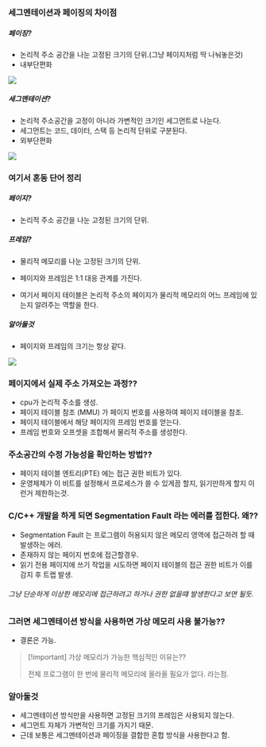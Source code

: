 
### 세그멘테이션과 페이징의 차이점

##### 페이징?
- 논리적 주소 공간을 나눈 고정된 크기의 단위.(그냥 페이지처럼 딱 나눠놓은것)
- 내부단편화

![](https://i.imgur.com/YHpBNyc.png)
##### 세그멘테이션?
- 논리적 주소공간을 고정이 아니라 가변적인 크기인 세그먼트로 나눈다.
- 세그먼트는 코드, 데이터, 스택 등 논리적 단위로 구분된다.
- 외부단편화

![](https://i.imgur.com/Gbi4MSA.png)




### 여기서 혼동 단어 정리

##### 페이지?
- 논리적 주소 공간을 나눈 고정된 크기의 단위.

##### 프레임?
- 물리적 메모리를 나눈 고정된 크기의 단위.

- 페이지와 프레임은 1:1 대응 관계를 가진다.
- 여기서 페이지 테이블은 논리적 주소의 페이지가 물리적 메모리의 어느 프레임에 있는지 알려주는 역할을 한다.

##### 알아둘것
- 페이지와 프레임의 크기는 항상 같다. 

![](https://i.imgur.com/zZ0Kcvt.png)

### 페이지에서 실제 주소 가져오는 과정??

- cpu가 논리적 주소를 생성.
- 페이지 테이블 참조 (MMU) 가 페이지 번호를 사용하여 페이지 테이블을 참조.
- 페이지 테이블에서 해당 페이지의 프레임 번호를 얻는다.
- 프레임 번호와 오프셋을 조합해서 물리적 주소를 생성한다. 

### 주소공간의 수정 가능성을 확인하는 방법??

- 페이지 테이블 엔트리(PTE) 에는 접근 권한 비트가 있다.
- 운영체제가 이 비트를 설정해서 프로세스가 쓸 수 있게끔 할지, 읽기만하게 할지 이런거 제한하는것. 


### C/C++ 개발을 하게 되면 Segmentation Fault 라는 에러를 접한다. 왜??

- Segmentation Fault 는 프로그램이 허용되지 않은 메모리 영역에 접근하려 할 때 발생하는 에러.
- 존재하지 않는 페이지 번호에 접근할경우.
- 읽기 전용 페이지에 쓰기 작업을 시도하면 페이지 테이블의 접근 권한 비트가 이를 감지 후 트랩 발생.

###### 그냥 단순하게 이상한 메모리에 접근하려고 하거나 권한 없을떄 발생한다고 보면 될듯. 


### 그러면 세그멘테이션 방식을 사용하면 가상 메모리 사용 불가능??

- 결론은 가능. 

> [!important] 가상 메모리가 가능한 핵심적인 이유는??
> 
> 전체 프로그램이 한 번에 물리적 메모리에 올라올 필요가 없다. 라는점.


### 알아둘것

- 세그멘테이션 방식만을 사용하면 고정된 크기의 프레임은 사용되지 않는다.
- 세그먼트 자체가 가변적인 크기를 가지기 때문.
- 근데 보통은 세그멘테이션과 페이징을 결합한 혼합 방식을 사용한다고 함. 
